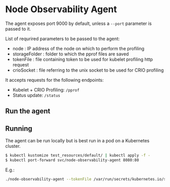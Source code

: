 # Node Observability Agent

The agent exposes port 9000 by default, unless a `--port` parameter is passed to it. 

List of requrired parameters to be passed to the agent:
- node : IP address of the node on which to perform the profiling
- storageFolder : folder to which the pprof files are saved
- tokenFile : file containing token to be used for kubelet profiling http request
- crioSocket : file referring to the unix socket to be used for CRIO profiling

It accepts requests for the following endpoints:

- Kubelet + CRIO Profiling: `/pprof`
- Status update: `/status`

## Run the agent

## Running

The agent can be run locally but is best run in a pod on a Kubernetes cluster.

```bash
$ kubectl kustomize test_resources/default/ | kubectl apply -f -
$ kubectl port-forward svc/node-observability-agent 8080:80
```


E.g.:

```bash
./node-observability-agent --tokenFile /var/run/secrets/kubernetes.io/serviceaccount/token --storage /host/tmp/pprofs/ --node $NODE_IP
```


